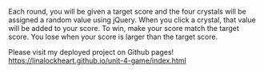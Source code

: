 Each round, you will be given a target score and the four crystals will be assigned a random value using jQuery.
When you click a crystal, that value will be added to your score.
To win, make your score match the target score.
You lose when your score is larger than the target score.

Please visit my deployed project on Github pages! https://linalockheart.github.io/unit-4-game/index.html
